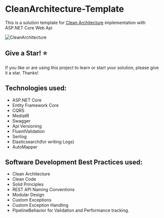 # CleanArchitecture-Template
This is a solution template for [Clean Architecture](https://blog.cleancoder.com/uncle-bob/2012/08/13/the-clean-architecture.html) implementation with ASP.NET Core Web Api

![CleanArchitecture](https://user-images.githubusercontent.com/42376112/110762993-a61b1580-8266-11eb-9ac1-438072319971.jpg)

## Give a Star! ⭐
If you like or are using this project to learn or start your solution, please give it a star. Thanks!

## Technologies used:

* ASP.NET Core
* Entity Framework Core
* CQRS
* MediatR
* Swagger
* Api Versioning
* FluentValidation
* Serilog
* Elasticsearch(for writing Logs)
* AutoMapper

## Software Development Best Practices used:

* Clean Architecture
* Clean Code
* Solid Principles
* REST API Naming Conventions
* Modular Design
* Custom Exceptions
* Custom Exception Handling
* PipelineBehavior for Validation and Performance tracking.

